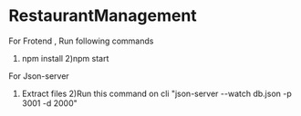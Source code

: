 # RestaurantManagement

For Frotend , Run following commands
1) npm install
2)npm start

For Json-server
1) Extract files
2)Run this command on cli "json-server --watch db.json -p 3001 -d 2000"



